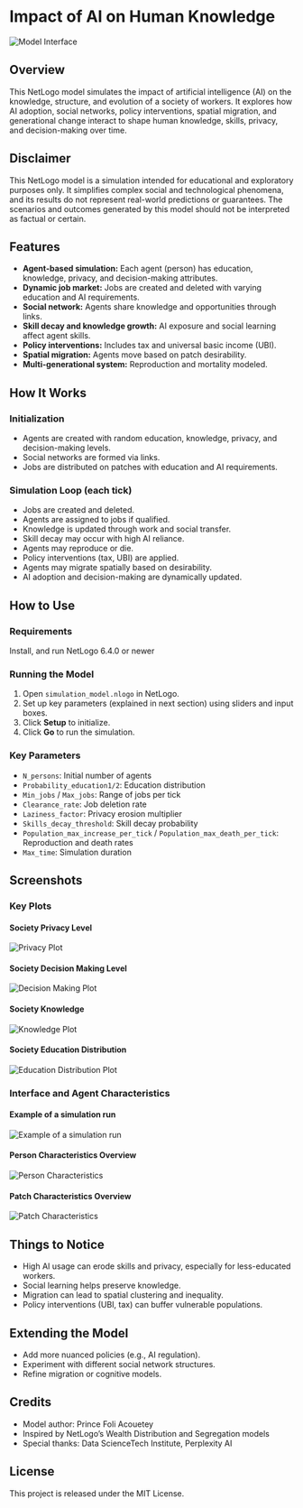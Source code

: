 # Impact of AI on Human Knowledge

![Model Interface](images/interface.png)

## Overview

This NetLogo model simulates the impact of artificial intelligence (AI) on the knowledge, structure, and evolution of a society of workers. It explores how AI adoption, social networks, policy interventions, spatial migration, and generational change interact to shape human knowledge, skills, privacy, and decision-making over time.

## Disclaimer
This NetLogo model is a simulation intended for educational and exploratory purposes only. It simplifies complex social and technological phenomena, and its results do not represent real-world predictions or guarantees. The scenarios and outcomes generated by this model should not be interpreted as factual or certain.

## Features

- **Agent-based simulation:** Each agent (person) has education, knowledge, privacy, and decision-making attributes.
- **Dynamic job market:** Jobs are created and deleted with varying education and AI requirements.
- **Social network:** Agents share knowledge and opportunities through links.
- **Skill decay and knowledge growth:** AI exposure and social learning affect agent skills.
- **Policy interventions:** Includes tax and universal basic income (UBI).
- **Spatial migration:** Agents move based on patch desirability.
- **Multi-generational system:** Reproduction and mortality modeled.

## How It Works

### Initialization

- Agents are created with random education, knowledge, privacy, and decision-making levels.
- Social networks are formed via links.
- Jobs are distributed on patches with education and AI requirements.

### Simulation Loop (each tick)

- Jobs are created and deleted.
- Agents are assigned to jobs if qualified.
- Knowledge is updated through work and social transfer.
- Skill decay may occur with high AI reliance.
- Agents may reproduce or die.
- Policy interventions (tax, UBI) are applied.
- Agents may migrate spatially based on desirability.
- AI adoption and decision-making are dynamically updated.

## How to Use

### Requirements

Install, and run NetLogo 6.4.0 or newer

### Running the Model

1. Open `simulation_model.nlogo` in NetLogo.
2. Set up key parameters (explained in next section) using sliders and input boxes.
3. Click **Setup** to initialize.
4. Click **Go** to run the simulation.

### Key Parameters

- `N_persons`: Initial number of agents
- `Probability_education1/2`: Education distribution
- `Min_jobs` / `Max_jobs`: Range of jobs per tick
- `Clearance_rate`: Job deletion rate
- `Laziness_factor`: Privacy erosion multiplier
- `Skills_decay_threshold`: Skill decay probability
- `Population_max_increase_per_tick` / `Population_max_death_per_tick`: Reproduction and death rates
- `Max_time`: Simulation duration

## Screenshots

### Key Plots
#### Society Privacy Level
![Privacy Plot](images/privacy_plot.png)

#### Society Decision Making Level
![Decision Making Plot](images/decision_making_plot.png)

#### Society Knowledge
![Knowledge Plot](images/knowledge_plot.png)

#### Society Education Distribution
![Education Distribution Plot](images/education_distribution_plot.png)

### Interface and Agent Characteristics
#### Example of a simulation run
![Example of a simulation run](images/example_of_run.png)

#### Person Characteristics Overview
![Person Characteristics](images/person_characteristics_overview.png)

#### Patch Characteristics Overview
![Patch Characteristics](images/patch_characteristics_overview.png)

## Things to Notice

- High AI usage can erode skills and privacy, especially for less-educated workers.
- Social learning helps preserve knowledge.
- Migration can lead to spatial clustering and inequality.
- Policy interventions (UBI, tax) can buffer vulnerable populations.

## Extending the Model

- Add more nuanced policies (e.g., AI regulation).
- Experiment with different social network structures.
- Refine migration or cognitive models.

## Credits

- Model author: Prince Foli Acouetey
- Inspired by NetLogo’s Wealth Distribution and Segregation models
- Special thanks: Data ScienceTech Institute, Perplexity AI

## License

This project is released under the MIT License.
